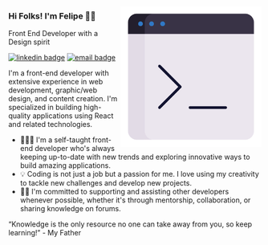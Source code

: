 <a href="https://lordicon.com/"><img src="./img/terminal-window.apng" alt="terminal window" align="right" width="280"/></a>

### Hi Folks! I'm Felipe 🤘🏻

Front End Developer with a Design spirit

<a href="https://www.linkedin.com/in/feliperdamaceno/"><img alt="linkedin badge" src="https://img.shields.io/badge/-feliperdamaceno-3178c6?style=flat&logo=Linkedin&logoColor=white&link=https://www.linkedin.com/in/feliperdamaceno/"></a>
<a href="mailto:feliperdamaceno@sent.com"><img alt="email badge" src="https://img.shields.io/badge/-feliperdamaceno@sent.com-3178c6?style=flat&logo=minutemailer&logoColor=white"></a>

I'm a front-end developer with extensive experience in web development, graphic/web design, and content creation. I'm specialized in building high-quality applications using React and related technologies.

- 👨🏻‍💻 I'm a self-taught front-end developer who's always keeping up-to-date with new trends and exploring innovative ways to build amazing applications.
- 💡 Coding is not just a job but a passion for me. I love using my creativity to tackle new challenges and develop new projects.
- ✌🏻 I'm committed to supporting and assisting other developers whenever possible, whether it's through mentorship, collaboration, or sharing knowledge on forums.

“Knowledge is the only resource no one can take away from you, so keep learning!” - My Father
